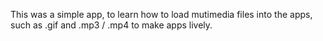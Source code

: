 This was a simple app, to learn how to load mutimedia files into the apps, such as .gif and .mp3 / .mp4 to make apps lively.
